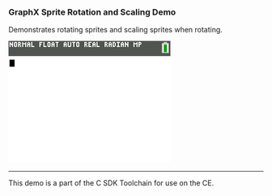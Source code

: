 ### GraphX Sprite Rotation and Scaling Demo

Demonstrates rotating sprites and scaling sprites when rotating.

![Screenshot](screenshot.gif)

---

This demo is a part of the C SDK Toolchain for use on the CE.
